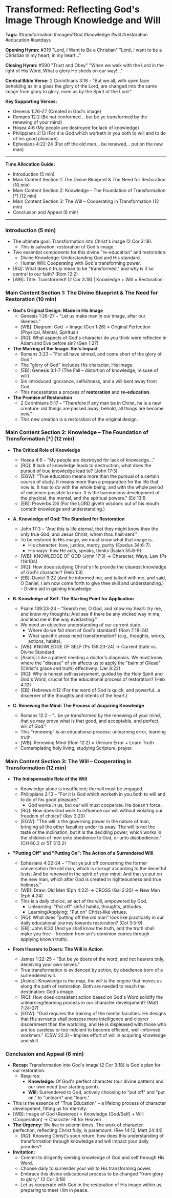 # Transformed: Reflecting God's Image Through Knowledge and Will

**Tags:** #transformation #imageofGod #knowledge #will #restoration #education #lastdays

**Opening Hymn:** #319 "Lord, I Want to Be a Christian" "Lord, I want to be a Christian In my heart, in my heart..."

**Closing Hymn:** #590 "Trust and Obey" "When we walk with the Lord in the light of His Word, What a glory He sheds on our way!..."

**Central Bible Verse:** 2 Corinthians 3:18 - "But we all, with open face beholding as in a glass the glory of the Lord, are changed into the same image from glory to glory, even as by the Spirit of the Lord."

**Key Supporting Verses:**
- Genesis 1:26-27 (Created in God's image)
- Romans 12:2 (Be not conformed... but be ye transformed by the renewing of your mind)
- Hosea 4:6 (My people are destroyed for lack of knowledge)
- Philippians 2:13 (For it is God which worketh in you both to will and to do of his good pleasure)
- Ephesians 4:22-24 (Put off the old man... be renewed... put on the new man)

---
**Time Allocation Guide:**
- Introduction (5 min)
- Main Content Section 1: The Divine Blueprint & The Need for Restoration (10 min)
- Main Content Section 2: Knowledge – The Foundation of Transformation [*] (12 min)
- Main Content Section 3: The Will – Cooperating in Transformation (12 min)
- Conclusion and Appeal (6 min)
---

### Introduction (5 min)
- The ultimate goal: Transformation into Christ's image (2 Cor 3:18).
    - This is salvation: restoration of God's image.
- Two essential components for this divine "re-education" and restoration:
    - Divine Knowledge: Understanding God and His standard.
    - Human Will: Cooperating with God's transforming power.
- [RQ]: What does it truly mean to be "transformed," and why is it so central to our faith? (Rom 12:2)
- [WB]: Title: Transformed! (2 Cor 3:18) | Knowledge + Will = Restoration

### Main Content Section 1: The Divine Blueprint & The Need for Restoration (10 min)
- **God's Original Design: Made in His Image**
    - Genesis 1:26-27 – "Let us make man in our image, after our likeness."
    - [WB]: Diagram: God -> Image (Gen 1:26) = Original Perfection (Physical, Mental, Spiritual)
    - [RQ]: What aspects of God's character do you think were reflected in Adam and Eve before sin? (Gen 1:27)
- **The Marring of the Image: Sin's Impact**
    - Romans 3:23 – "For all have sinned, and come short of the glory of God."
    - The "glory of God" includes His character, His image.
    - [EB]: Genesis 3:1-7 (The Fall – distortion of knowledge, misuse of will)
    - Sin introduced ignorance, selfishness, and a will bent away from God.
    - This necessitates a process of **restoration** and **re-education**.
- **The Promise of Restoration**
    - 2 Corinthians 5:17 – "Therefore if any man be in Christ, he is a new creature: old things are passed away; behold, all things are become new."
    - This new creation is a restoration of the original design.

### Main Content Section 2: Knowledge – The Foundation of Transformation [*] (12 min)
- **The Critical Role of Knowledge**
    - Hosea 4:6 – "My people are destroyed for lack of knowledge..."
    - [RQ]: If lack of knowledge leads to destruction, what does the pursuit of true knowledge lead to? (John 17:3)
    - [EGW]: "True education means more than the pursual of a certain course of study. It means more than a preparation for the life that now is. It has to do with the whole being, and with the whole period of existence possible to man. It is the harmonious development of the physical, the mental, and the spiritual powers." (Ed 13.1)
    - [EB]: Proverbs 2:6 (For the LORD giveth wisdom: out of his mouth cometh knowledge and understanding.)

- **A. Knowledge of God: The Standard for Restoration**
    - John 17:3 – "And this is life eternal, that they might know thee the only true God, and Jesus Christ, whom thou hast sent."
    - To be restored to His image, we must know what that image is.
        - His character: love, justice, mercy, purity (Exodus 34:6-7).
        - His ways: how He acts, speaks, thinks (Isaiah 55:8-9).
    - [WB]: KNOWLEDGE OF GOD (John 17:3) -> Character, Ways, Law (Ps 119:104)
    - [RQ]: How does studying Christ's life provide the clearest knowledge of God's character? (Heb 1:3)
    - [EB]: Daniel 9:22 (And he informed me, and talked with me, and said, O Daniel, I am now come forth to give thee skill and understanding.) – Divine aid in gaining knowledge.

- **B. Knowledge of Self: The Starting Point for Application**
    - Psalm 139:23-24 – "Search me, O God, and know my heart: try me, and know my thoughts: And see if there be any wicked way in me, and lead me in the way everlasting."
    - We need an objective understanding of our current state.
        - Where do we fall short of God's standard? (Rom 7:18-24)
        - What specific areas need transformation? (e.g., thoughts, words, actions, habits).
    - [WB]: KNOWLEDGE OF SELF (Ps 139:23-24) -> Current State vs. Divine Standard
    - [Aside]: Like a patient needing a doctor's diagnosis. We must know where the "disease" of sin affects us to apply the "balm of Gilead" (Christ's grace and truth) effectively. (Jer 8:22)
    - [RQ]: Why is honest self-assessment, guided by the Holy Spirit and God's Word, crucial for the educational process of restoration? (Heb 4:12)
    - [EB]: Hebrews 4:12 (For the word of God is quick, and powerful...a discerner of the thoughts and intents of the heart.)

- **C. Renewing the Mind: The Process of Acquiring Knowledge**
    - Romans 12:2 – "...be ye transformed by the renewing of your mind, that ye may prove what is that good, and acceptable, and perfect, will of God."
    - This "renewing" is an educational process: unlearning error, learning truth.
    - [WB]: Renewing Mind (Rom 12:2) = Unlearn Error + Learn Truth
    - Contemplating holy living, studying Scripture, prayer.

### Main Content Section 3: The Will – Cooperating in Transformation (12 min)
- **The Indispensable Role of the Will**
    - Knowledge alone is insufficient; the will must be engaged.
    - Philippians 2:13 – "For it is God which worketh in you both to will and to do of his good pleasure."
        - God works *in* us, but our will must cooperate. He doesn't force.
    - [RQ]: How does God work to influence our will without violating our freedom of choice? (Rev 3:20)
    - [EGW]: "The will is the governing power in the nature of man, bringing all the other faculties under its sway. The will is not the taste or the inclination, but it is the deciding power, which works in the children of men unto obedience to God, or unto disobedience." (CH 60.2 or 5T 513.2)

- **"Putting Off" and "Putting On": The Action of a Surrendered Will**
    - Ephesians 4:22-24 – "That ye put off concerning the former conversation the old man, which is corrupt according to the deceitful lusts; And be renewed in the spirit of your mind; And that ye put on the new man, which after God is created in righteousness and true holiness."
    - [WB]: Draw: Old Man (Eph 4:22) -> CROSS (Gal 2:20) -> New Man (Eph 4:24)
    - This is a daily choice, an act of the will, empowered by God.
        - Unlearning: "Put off" sinful habits, thoughts, attitudes.
        - Learning/Applying: "Put on" Christ-like virtues.
    - [RQ]: What does "putting off the old man" look like practically in our daily educational journey towards restoration? (Col 3:5-9)
    - [EB]: John 8:32 (And ye shall know the truth, and the truth shall make you free – freedom from sin's dominion comes through applying known truth).

- **From Hearers to Doers: The Will in Action**
    - James 1:22-25 – "But be ye doers of the word, and not hearers only, deceiving your own selves."
    - True transformation is evidenced by action, by obedience born of a surrendered will.
    - [Aside]: Knowledge is the map, the will is the engine that moves us along the path of restoration. Both are needed to reach the destination: God's image.
    - [RQ]: How does consistent action based on God's Word solidify the unlearning/learning process in our character development? (Matt 7:24-27)
    - [EGW]: "God requires the training of the mental faculties. He designs that His servants shall possess more intelligence and clearer discernment than the worldling, and He is displeased with those who are too careless or too indolent to become efficient, well-informed workmen." (CSW 22.3) – Implies effort of will in acquiring knowledge and skill.

### Conclusion and Appeal (6 min)
- **Recap:** Transformation into God's image (2 Cor 3:18) is God's plan for our restoration.
    - Requires:
        - **Knowledge:** Of God's perfect character (our divine pattern) and our own need (our starting point).
        - **Will:** Surrendered to God, actively choosing to "put off" and "put on," to "unlearn" and "learn."
- This is the essence of "True Education" – a lifelong process of character development, fitting us for eternity.
- [WB]: Image of God (Restored) = Knowledge (God/Self) + Will (Cooperation) -> Character Fit for Heaven
- **The Urgency:** We live in solemn times. The work of character perfection, reflecting Christ fully, is paramount. (Rev 14:12, Matt 24:44)
    - [RQ]: Knowing Christ's soon return, how does this understanding of transformation through knowledge and will impact your daily priorities?
- **Invitation:**
    - Commit to diligently seeking knowledge of God and self through His Word.
    - Choose daily to surrender your will to His transforming power.
    - Embrace this divine educational process to be changed "from glory to glory." (2 Cor 3:18)
    - Let us cooperate with God in the restoration of His image within us, preparing to meet Him in peace.